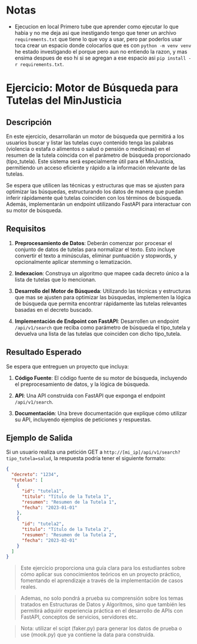 # Notas


- Ejecucion en local
Primero tube que aprender como ejecutar lo que habia y no me deja asi que inestigando tengo que tener un archivo `requirements.txt` que tiene lo que voy a usar, pero par poderlos usar toca crear un espacio donde colocarlos que es con `python -m venv venv` he estado investigando el porque pero aun no entiendo la razon, y mas ensima despues de eso hi si se agregan a ese espacio asi `pip install -r requirements.txt`.








# Ejercicio: Motor de Búsqueda para Tutelas del MinJusticia

## Descripción

En este ejercicio, desarrollarán un motor de búsqueda que permitirá a los usuarios buscar y listar las tutelas cuyo contenido tenga las palabras (violencia o estafa o alimentos o salud o pensión o medicinas) en el resumen de la tutela coincida con el parámetro de búsqueda proporcionado (tipo_tutela). Este sistema será especialmente útil para el MinJusticia, permitiendo un acceso eficiente y rápido a la información relevante de las tutelas.

Se espera que utilicen las técnicas y estructuras que mas se ajusten para optimizar las búsquedas, estructurando los datos de manera que puedan inferir rápidamente qué tutelas coinciden con los términos de búsqueda. Además, implementarán un endpoint utilizando FastAPI para interactuar con su motor de búsqueda.

## Requisitos

1. **Preprocesamiento de Datos**: Deberán comenzar por procesar el conjunto de datos de tutelas para normalizar el texto. Esto incluye convertir el texto a minúsculas, eliminar puntuación y stopwords, y opcionalmente aplicar stemming o lematización.

2. **Indexacion**: Construya un algoritmo que mapee cada decreto único a la lista de tutelas que lo mencionan.

3. **Desarrollo del Motor de Búsqueda**: Utilizando las técnicas y estructuras que mas se ajusten para optimizar las búsquedas, implementen la lógica de búsqueda que permita encontrar rápidamente las tutelas relevantes basadas en el decreto buscado.

4. **Implementación de Endpoint con FastAPI**: Desarrollen un endpoint `/api/v1/search` que reciba como parámetro de búsqueda el tipo_tutela y devuelva una lista de las tutelas que coinciden con dicho tipo_tutela.

## Resultado Esperado

Se espera que entreguen un proyecto que incluya:

1. **Código Fuente**: El código fuente de su motor de búsqueda, incluyendo el preprocesamiento de datos, y la lógica de búsqueda.

2. **API**: Una API construida con FastAPI que exponga el endpoint `/api/v1/search`.

3. **Documentación**: Una breve documentación que explique cómo utilizar su API, incluyendo ejemplos de peticiones y respuestas.

## Ejemplo de Salida

Si un usuario realiza una petición GET a `http://[mi_ip]/api/v1/search?tipo_tutela=salud`, la respuesta podría tener el siguiente formato:

```json
{
  "decreto": "1234",
  "tutelas": [
    {
      "id": "tutela1",
      "titulo": "Título de la Tutela 1",
      "resumen": "Resumen de la Tutela 1",
      "fecha": "2023-01-01"
    },
    {
      "id": "tutela2",
      "titulo": "Título de la Tutela 2",
      "resumen": "Resumen de la Tutela 2",
      "fecha": "2023-02-01"
    }
  ]
}
```

> Este ejercicio proporciona una guía clara para los estudiantes sobre cómo aplicar sus conocimientos teóricos en un proyecto práctico, fomentando el aprendizaje a través de la implementación de casos reales.

> Ademas, no solo pondrá a prueba su comprensión sobre los temas tratados en Estructuras de Datos y Algoritmos, sino que también les permitirá adquirir experiencia práctica en el desarrollo de APIs con FastAPI, conceptos de servicios, servidores etc.

> Nota: utilizar el scipt (faker.py) para generar los datos de prueba o use (mook.py) que ya contiene la data para construida.
